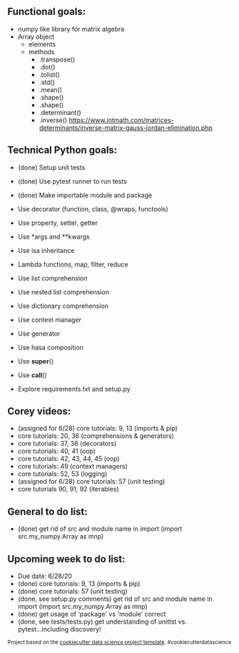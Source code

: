 ## Functional goals:
- numpy like library for matrix algebra
- Array object
    - elements
    - methods
        - .transpose()
        - .dot()
        - .tolist()
        - .std()
        - .mean()
        - .shape()
        - .shape()
        - .determinant()
        - .inverse() https://www.intmath.com/matrices-determinants/inverse-matrix-gauss-jordan-elimination.php

## Technical Python goals:
- (done) Setup unit tests
- (done) Use pytest runner to run tests
- (done) Make importable module and package

- Use decorator (function, class, @wraps, functools)
- Use property, setter, getter
- Use *args and **kwargs
- Use isa inheritance
- Lambda functions, map, filter, reduce
- Use list comprehension
- Use nested list comprehension
- Use dictionary comprehension
- Use context manager
- Use generator
- Use hasa composition
- Use __super__()
- Use __call__()
- Explore requirements.txt and setup.py

## Corey videos:
- (assigned for 6/28) core tutorials: 9, 13  (imports & pip)
- core tutorials:  20, 36 (comprehensions & generators)
- core tutorials:  37, 38 (decorators)
- core tutorials:  40, 41 (oop)
- core tutorials:  42, 43, 44, 45 (oop)
- core tutorials:  49 (context managers)
- core tutorials:  52, 53 (logging)
- (assigned for 6/28) core tutorials:  57 (unit testing)
- core tutorials 90, 91, 92 (iterables)

## General to do list:
- (done) get rid of src and module name in import (import src.my_numpy.Array as mnp)

## Upcoming week to do list:
- Due date:  6/28/20
- (done) core tutorials: 9, 13  (imports & pip)
- (done) core tutorials:  57 (unit testing)
- (done, see setup.py comments) get rid of src and module name in import (import src.my_numpy.Array as mnp)
- (done) get usage of 'package' vs 'module' correct
- (done, see tests/tests.py) get understanding of unittst vs. pytest...including discovery!

<p><small>Project based on the <a target="_blank" href="https://drivendata.github.io/cookiecutter-data-science/">cookiecutter data science project template</a>. #cookiecutterdatascience</small></p>

